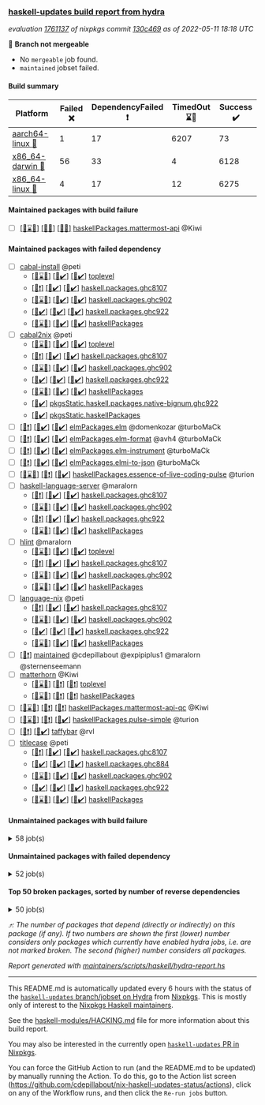 ### [haskell-updates build report from hydra](https://hydra.nixos.org/jobset/nixpkgs/haskell-updates)
*evaluation [1761137](https://hydra.nixos.org/eval/1761137) of nixpkgs commit [130c469](https://github.com/NixOS/nixpkgs/commits/130c469a35d5535a731a4d3d516e78dd4ffb030b) as of 2022-05-11 18:18 UTC*

:red_circle: **Branch not mergeable**
  * No `mergeable` job found.
  * `maintained` jobset failed.

#### Build summary

 | Platform | Failed :x: | DependencyFailed :heavy_exclamation_mark: | TimedOut :hourglass::no_entry_sign: | Success :heavy_check_mark: | 
 | --- | --- | --- | --- | --- | 
 | [aarch64-linux :iphone:](https://hydra.nixos.org/eval/1761137?filter=.aarch64-linux) | 1 | 17 | 6207 | 73 | 
 | [x86_64-darwin :apple:](https://hydra.nixos.org/eval/1761137?filter=.x86_64-darwin) | 56 | 33 | 4 | 6128 | 
 | [x86_64-linux :penguin:](https://hydra.nixos.org/eval/1761137?filter=.x86_64-linux) | 4 | 17 | 12 | 6275 | 
#### Maintained packages with build failure
- [ ] [[:iphone::hourglass::no_entry_sign:]](https://hydra.nixos.org/build/176338154) [[:apple::x:]](https://hydra.nixos.org/build/176332888) [[:penguin::x:]](https://hydra.nixos.org/build/176332637) [haskellPackages.mattermost-api](https://hydra.nixos.org/eval/1761137?filter=haskellPackages.mattermost-api) @Kiwi
#### Maintained packages with failed dependency
- [ ] [cabal-install](https://hydra.nixos.org/eval/1761137?filter=cabal-install) @peti
  - [[:iphone::hourglass::no_entry_sign:]](https://hydra.nixos.org/build/176339320) [[:apple::heavy_check_mark:]](https://hydra.nixos.org/build/176336361) [[:penguin::heavy_check_mark:]](https://hydra.nixos.org/build/176337876) [toplevel](https://hydra.nixos.org/eval/1761137?filter=cabal-install)
  - [[:iphone::heavy_exclamation_mark:]](https://hydra.nixos.org/build/176347679) [[:apple::heavy_check_mark:]](https://hydra.nixos.org/build/176345673) [[:penguin::heavy_check_mark:]](https://hydra.nixos.org/build/176337904) [haskell.packages.ghc8107](https://hydra.nixos.org/eval/1761137?filter=haskell.packages.ghc8107.cabal-install)
  - [[:iphone::hourglass::no_entry_sign:]](https://hydra.nixos.org/build/176343765) [[:apple::heavy_check_mark:]](https://hydra.nixos.org/build/176345590) [[:penguin::heavy_check_mark:]](https://hydra.nixos.org/build/176347631) [haskell.packages.ghc902](https://hydra.nixos.org/eval/1761137?filter=haskell.packages.ghc902.cabal-install)
  - [[:iphone::heavy_check_mark:]](https://hydra.nixos.org/build/176345249) [[:apple::heavy_check_mark:]](https://hydra.nixos.org/build/176347023) [[:penguin::heavy_check_mark:]](https://hydra.nixos.org/build/176341914) [haskell.packages.ghc922](https://hydra.nixos.org/eval/1761137?filter=haskell.packages.ghc922.cabal-install)
  - [[:iphone::hourglass::no_entry_sign:]](https://hydra.nixos.org/build/176341809) [[:apple::heavy_check_mark:]](https://hydra.nixos.org/build/176335090) [[:penguin::heavy_check_mark:]](https://hydra.nixos.org/build/176348292) [haskellPackages](https://hydra.nixos.org/eval/1761137?filter=haskellPackages.cabal-install)
- [ ] [cabal2nix](https://hydra.nixos.org/eval/1761137?filter=cabal2nix) @peti
  - [[:iphone::hourglass::no_entry_sign:]](https://hydra.nixos.org/build/176338995) [[:apple::heavy_check_mark:]](https://hydra.nixos.org/build/176338620) [[:penguin::heavy_check_mark:]](https://hydra.nixos.org/build/176344414) [toplevel](https://hydra.nixos.org/eval/1761137?filter=cabal2nix)
  - [[:iphone::heavy_exclamation_mark:]](https://hydra.nixos.org/build/176330312) [[:apple::heavy_check_mark:]](https://hydra.nixos.org/build/176338728) [[:penguin::heavy_check_mark:]](https://hydra.nixos.org/build/176337600) [haskell.packages.ghc8107](https://hydra.nixos.org/eval/1761137?filter=haskell.packages.ghc8107.cabal2nix)
  - [[:iphone::hourglass::no_entry_sign:]](https://hydra.nixos.org/build/176342820) [[:apple::heavy_check_mark:]](https://hydra.nixos.org/build/176348039) [[:penguin::heavy_check_mark:]](https://hydra.nixos.org/build/176346966) [haskell.packages.ghc902](https://hydra.nixos.org/eval/1761137?filter=haskell.packages.ghc902.cabal2nix)
  - [[:iphone::heavy_check_mark:]](https://hydra.nixos.org/build/176338584) [[:apple::heavy_check_mark:]](https://hydra.nixos.org/build/176343542) [[:penguin::heavy_check_mark:]](https://hydra.nixos.org/build/176330387) [haskell.packages.ghc922](https://hydra.nixos.org/eval/1761137?filter=haskell.packages.ghc922.cabal2nix)
  - [[:iphone::hourglass::no_entry_sign:]](https://hydra.nixos.org/build/176334283) [[:apple::heavy_check_mark:]](https://hydra.nixos.org/build/176337792) [[:penguin::heavy_check_mark:]](https://hydra.nixos.org/build/176344569) [haskellPackages](https://hydra.nixos.org/eval/1761137?filter=haskellPackages.cabal2nix)
  -   [[:penguin::heavy_check_mark:]](https://hydra.nixos.org/build/176345092) [pkgsStatic.haskell.packages.native-bignum.ghc922](https://hydra.nixos.org/eval/1761137?filter=pkgsStatic.haskell.packages.native-bignum.ghc922.cabal2nix)
  -   [[:penguin::heavy_check_mark:]](https://hydra.nixos.org/build/176331153) [pkgsStatic.haskellPackages](https://hydra.nixos.org/eval/1761137?filter=pkgsStatic.haskellPackages.cabal2nix)
- [ ] [[:iphone::heavy_exclamation_mark:]](https://hydra.nixos.org/build/176330483) [[:apple::heavy_check_mark:]](https://hydra.nixos.org/build/176343202) [[:penguin::heavy_check_mark:]](https://hydra.nixos.org/build/176337405) [elmPackages.elm](https://hydra.nixos.org/eval/1761137?filter=elmPackages.elm) @domenkozar @turboMaCk
- [ ] [[:iphone::heavy_exclamation_mark:]](https://hydra.nixos.org/build/176336785) [[:apple::heavy_check_mark:]](https://hydra.nixos.org/build/176338992) [[:penguin::heavy_check_mark:]](https://hydra.nixos.org/build/176330568) [elmPackages.elm-format](https://hydra.nixos.org/eval/1761137?filter=elmPackages.elm-format) @avh4 @turboMaCk
- [ ] [[:iphone::heavy_exclamation_mark:]](https://hydra.nixos.org/build/176336358) [[:apple::heavy_check_mark:]](https://hydra.nixos.org/build/176334990) [[:penguin::heavy_check_mark:]](https://hydra.nixos.org/build/176347661) [elmPackages.elm-instrument](https://hydra.nixos.org/eval/1761137?filter=elmPackages.elm-instrument) @turboMaCk
- [ ] [[:iphone::heavy_exclamation_mark:]](https://hydra.nixos.org/build/176345690) [[:apple::heavy_check_mark:]](https://hydra.nixos.org/build/176337503) [[:penguin::heavy_check_mark:]](https://hydra.nixos.org/build/176332330) [elmPackages.elmi-to-json](https://hydra.nixos.org/eval/1761137?filter=elmPackages.elmi-to-json) @turboMaCk
- [ ] [[:iphone::hourglass::no_entry_sign:]](https://hydra.nixos.org/build/176346186) [[:apple::heavy_exclamation_mark:]](https://hydra.nixos.org/build/176341577) [[:penguin::heavy_check_mark:]](https://hydra.nixos.org/build/176338688) [haskellPackages.essence-of-live-coding-pulse](https://hydra.nixos.org/eval/1761137?filter=haskellPackages.essence-of-live-coding-pulse) @turion
- [ ] [haskell-language-server](https://hydra.nixos.org/eval/1761137?filter=haskell-language-server) @maralorn
  - [[:iphone::heavy_exclamation_mark:]](https://hydra.nixos.org/build/176331885) [[:apple::heavy_check_mark:]](https://hydra.nixos.org/build/176330771) [[:penguin::heavy_check_mark:]](https://hydra.nixos.org/build/176338426) [haskell.packages.ghc8107](https://hydra.nixos.org/eval/1761137?filter=haskell.packages.ghc8107.haskell-language-server)
  - [[:iphone::hourglass::no_entry_sign:]](https://hydra.nixos.org/build/176344964) [[:apple::heavy_check_mark:]](https://hydra.nixos.org/build/176340047) [[:penguin::heavy_check_mark:]](https://hydra.nixos.org/build/176348523) [haskell.packages.ghc902](https://hydra.nixos.org/eval/1761137?filter=haskell.packages.ghc902.haskell-language-server)
  - [[:iphone::heavy_exclamation_mark:]](https://hydra.nixos.org/build/176342013) [[:apple::heavy_check_mark:]](https://hydra.nixos.org/build/176333124) [[:penguin::heavy_check_mark:]](https://hydra.nixos.org/build/176343063) [haskell.packages.ghc922](https://hydra.nixos.org/eval/1761137?filter=haskell.packages.ghc922.haskell-language-server)
  - [[:iphone::hourglass::no_entry_sign:]](https://hydra.nixos.org/build/176336932) [[:apple::heavy_check_mark:]](https://hydra.nixos.org/build/176335485) [[:penguin::heavy_check_mark:]](https://hydra.nixos.org/build/176345039) [haskellPackages](https://hydra.nixos.org/eval/1761137?filter=haskellPackages.haskell-language-server)
- [ ] [hlint](https://hydra.nixos.org/eval/1761137?filter=hlint) @maralorn
  - [[:iphone::hourglass::no_entry_sign:]](https://hydra.nixos.org/build/176343562) [[:apple::heavy_check_mark:]](https://hydra.nixos.org/build/176337300) [[:penguin::heavy_check_mark:]](https://hydra.nixos.org/build/176339704) [toplevel](https://hydra.nixos.org/eval/1761137?filter=hlint)
  - [[:iphone::heavy_exclamation_mark:]](https://hydra.nixos.org/build/176332128) [[:apple::heavy_check_mark:]](https://hydra.nixos.org/build/176342399) [[:penguin::heavy_check_mark:]](https://hydra.nixos.org/build/176334206) [haskell.packages.ghc8107](https://hydra.nixos.org/eval/1761137?filter=haskell.packages.ghc8107.hlint)
  - [[:iphone::hourglass::no_entry_sign:]](https://hydra.nixos.org/build/176348404) [[:apple::heavy_check_mark:]](https://hydra.nixos.org/build/176335082) [[:penguin::heavy_check_mark:]](https://hydra.nixos.org/build/176343521) [haskell.packages.ghc902](https://hydra.nixos.org/eval/1761137?filter=haskell.packages.ghc902.hlint)
  - [[:iphone::hourglass::no_entry_sign:]](https://hydra.nixos.org/build/176336590) [[:apple::heavy_check_mark:]](https://hydra.nixos.org/build/176339816) [[:penguin::heavy_check_mark:]](https://hydra.nixos.org/build/176338609) [haskellPackages](https://hydra.nixos.org/eval/1761137?filter=haskellPackages.hlint)
- [ ] [language-nix](https://hydra.nixos.org/eval/1761137?filter=language-nix) @peti
  - [[:iphone::heavy_exclamation_mark:]](https://hydra.nixos.org/build/176347237) [[:apple::heavy_check_mark:]](https://hydra.nixos.org/build/176333372) [[:penguin::heavy_check_mark:]](https://hydra.nixos.org/build/176341262) [haskell.packages.ghc8107](https://hydra.nixos.org/eval/1761137?filter=haskell.packages.ghc8107.language-nix)
  - [[:iphone::hourglass::no_entry_sign:]](https://hydra.nixos.org/build/176342758) [[:apple::heavy_check_mark:]](https://hydra.nixos.org/build/176332022) [[:penguin::heavy_check_mark:]](https://hydra.nixos.org/build/176337521) [haskell.packages.ghc902](https://hydra.nixos.org/eval/1761137?filter=haskell.packages.ghc902.language-nix)
  - [[:iphone::heavy_check_mark:]](https://hydra.nixos.org/build/176330672) [[:apple::heavy_check_mark:]](https://hydra.nixos.org/build/176344789) [[:penguin::heavy_check_mark:]](https://hydra.nixos.org/build/176347357) [haskell.packages.ghc922](https://hydra.nixos.org/eval/1761137?filter=haskell.packages.ghc922.language-nix)
  - [[:iphone::hourglass::no_entry_sign:]](https://hydra.nixos.org/build/176347551) [[:apple::heavy_check_mark:]](https://hydra.nixos.org/build/176337933) [[:penguin::heavy_check_mark:]](https://hydra.nixos.org/build/176347337) [haskellPackages](https://hydra.nixos.org/eval/1761137?filter=haskellPackages.language-nix)
- [ ] [[:penguin::heavy_exclamation_mark:]](https://hydra.nixos.org/build/176346318) [maintained](https://hydra.nixos.org/eval/1761137?filter=maintained) @cdepillabout @expipiplus1 @maralorn @sternenseemann
- [ ] [matterhorn](https://hydra.nixos.org/eval/1761137?filter=matterhorn) @Kiwi
  - [[:iphone::hourglass::no_entry_sign:]](https://hydra.nixos.org/build/176340840) [[:apple::heavy_exclamation_mark:]](https://hydra.nixos.org/build/176347410) [[:penguin::heavy_exclamation_mark:]](https://hydra.nixos.org/build/176332460) [toplevel](https://hydra.nixos.org/eval/1761137?filter=matterhorn)
  - [[:iphone::hourglass::no_entry_sign:]](https://hydra.nixos.org/build/176347586) [[:apple::heavy_exclamation_mark:]](https://hydra.nixos.org/build/176331063) [[:penguin::heavy_exclamation_mark:]](https://hydra.nixos.org/build/176336814) [haskellPackages](https://hydra.nixos.org/eval/1761137?filter=haskellPackages.matterhorn)
- [ ] [[:iphone::hourglass::no_entry_sign:]](https://hydra.nixos.org/build/176341316) [[:apple::heavy_exclamation_mark:]](https://hydra.nixos.org/build/176338398) [[:penguin::heavy_exclamation_mark:]](https://hydra.nixos.org/build/176346340) [haskellPackages.mattermost-api-qc](https://hydra.nixos.org/eval/1761137?filter=haskellPackages.mattermost-api-qc) @Kiwi
- [ ] [[:iphone::hourglass::no_entry_sign:]](https://hydra.nixos.org/build/176331010) [[:apple::heavy_exclamation_mark:]](https://hydra.nixos.org/build/176347714) [[:penguin::heavy_check_mark:]](https://hydra.nixos.org/build/176348255) [haskellPackages.pulse-simple](https://hydra.nixos.org/eval/1761137?filter=haskellPackages.pulse-simple) @turion
- [ ] [[:iphone::heavy_exclamation_mark:]](https://hydra.nixos.org/build/176348552) [[:penguin::heavy_check_mark:]](https://hydra.nixos.org/build/176331790) [taffybar](https://hydra.nixos.org/eval/1761137?filter=taffybar) @rvl
- [ ] [titlecase](https://hydra.nixos.org/eval/1761137?filter=titlecase) @peti
  - [[:iphone::heavy_exclamation_mark:]](https://hydra.nixos.org/build/176338456) [[:apple::heavy_check_mark:]](https://hydra.nixos.org/build/176347176) [[:penguin::heavy_check_mark:]](https://hydra.nixos.org/build/176339773) [haskell.packages.ghc8107](https://hydra.nixos.org/eval/1761137?filter=haskell.packages.ghc8107.titlecase)
  - [[:iphone::heavy_check_mark:]](https://hydra.nixos.org/build/176336899) [[:apple::heavy_check_mark:]](https://hydra.nixos.org/build/176341387) [[:penguin::heavy_check_mark:]](https://hydra.nixos.org/build/176333593) [haskell.packages.ghc884](https://hydra.nixos.org/eval/1761137?filter=haskell.packages.ghc884.titlecase)
  - [[:iphone::hourglass::no_entry_sign:]](https://hydra.nixos.org/build/176347587) [[:apple::heavy_check_mark:]](https://hydra.nixos.org/build/176339189) [[:penguin::heavy_check_mark:]](https://hydra.nixos.org/build/176335665) [haskell.packages.ghc902](https://hydra.nixos.org/eval/1761137?filter=haskell.packages.ghc902.titlecase)
  - [[:iphone::heavy_check_mark:]](https://hydra.nixos.org/build/176336011) [[:apple::heavy_check_mark:]](https://hydra.nixos.org/build/176330591) [[:penguin::heavy_check_mark:]](https://hydra.nixos.org/build/176331935) [haskell.packages.ghc922](https://hydra.nixos.org/eval/1761137?filter=haskell.packages.ghc922.titlecase)
  - [[:iphone::hourglass::no_entry_sign:]](https://hydra.nixos.org/build/176345975) [[:apple::heavy_check_mark:]](https://hydra.nixos.org/build/176344888) [[:penguin::heavy_check_mark:]](https://hydra.nixos.org/build/176336556) [haskellPackages](https://hydra.nixos.org/eval/1761137?filter=haskellPackages.titlecase)
#### Unmaintained packages with build failure
<details><summary>58 job(s) </summary>

- [ ] [[:iphone::hourglass::no_entry_sign:]](https://hydra.nixos.org/build/176330774) [[:apple::x:]](https://hydra.nixos.org/build/176336159) [[:penguin::heavy_check_mark:]](https://hydra.nixos.org/build/176338235) [haskellPackages.di-core](https://hydra.nixos.org/eval/1761137?filter=haskellPackages.di-core)  :arrow_heading_up: 8 | 11
- [ ] [[:iphone::hourglass::no_entry_sign:]](https://hydra.nixos.org/build/176342291) [[:apple::x:]](https://hydra.nixos.org/build/176340114) [[:penguin::heavy_check_mark:]](https://hydra.nixos.org/build/176339691) [haskellPackages.free-vector-spaces](https://hydra.nixos.org/eval/1761137?filter=haskellPackages.free-vector-spaces)  :arrow_heading_up: 1 | 7
- [ ] [[:iphone::hourglass::no_entry_sign:]](https://hydra.nixos.org/build/176330296) [[:apple::heavy_check_mark:]](https://hydra.nixos.org/build/176343548) [[:penguin::x:]](https://hydra.nixos.org/build/176336948) [haskellPackages.invertible](https://hydra.nixos.org/eval/1761137?filter=haskellPackages.invertible)  :arrow_heading_up: 1 | 5
- [ ] [[:iphone::hourglass::no_entry_sign:]](https://hydra.nixos.org/build/176344890) [[:apple::x:]](https://hydra.nixos.org/build/176348741) [[:penguin::heavy_check_mark:]](https://hydra.nixos.org/build/176333564) [haskellPackages.easytensor](https://hydra.nixos.org/eval/1761137?filter=haskellPackages.easytensor)  :arrow_heading_up: 1 | 1
- [ ] [[:iphone::hourglass::no_entry_sign:]](https://hydra.nixos.org/build/176338566) [[:apple::x:]](https://hydra.nixos.org/build/176333846) [[:penguin::heavy_check_mark:]](https://hydra.nixos.org/build/176338889) [haskellPackages.grab](https://hydra.nixos.org/eval/1761137?filter=haskellPackages.grab)  :arrow_heading_up: 1 | 1
- [ ] [[:iphone::hourglass::no_entry_sign:]](https://hydra.nixos.org/build/176330171) [[:apple::heavy_check_mark:]](https://hydra.nixos.org/build/176341192) [[:penguin::x:]](https://hydra.nixos.org/build/176338885) [haskellPackages.kazura-queue](https://hydra.nixos.org/eval/1761137?filter=haskellPackages.kazura-queue)  :arrow_heading_up: 1 | 1
- [ ] [[:iphone::hourglass::no_entry_sign:]](https://hydra.nixos.org/build/176347733) [[:apple::x:]](https://hydra.nixos.org/build/176331111) [[:penguin::heavy_check_mark:]](https://hydra.nixos.org/build/176333701) [haskellPackages.keep-alive](https://hydra.nixos.org/eval/1761137?filter=haskellPackages.keep-alive)  :arrow_heading_up: 1 | 1
- [ ] [[:iphone::hourglass::no_entry_sign:]](https://hydra.nixos.org/build/176344289) [[:apple::x:]](https://hydra.nixos.org/build/176342532) [[:penguin::heavy_check_mark:]](https://hydra.nixos.org/build/176330750) [haskellPackages.postgresql-syntax](https://hydra.nixos.org/eval/1761137?filter=haskellPackages.postgresql-syntax)  :arrow_heading_up: 1 | 1
- [ ] [[:iphone::hourglass::no_entry_sign:]](https://hydra.nixos.org/build/176346122) [[:apple::x:]](https://hydra.nixos.org/build/176347913) [[:penguin::heavy_check_mark:]](https://hydra.nixos.org/build/176346030) [haskellPackages.zip](https://hydra.nixos.org/eval/1761137?filter=haskellPackages.zip)  :arrow_heading_up: 0 | 5
- [ ] [[:iphone::hourglass::no_entry_sign:]](https://hydra.nixos.org/build/176337930) [[:apple::x:]](https://hydra.nixos.org/build/176334979) [[:penguin::heavy_check_mark:]](https://hydra.nixos.org/build/176332151) [haskellPackages.PyF](https://hydra.nixos.org/eval/1761137?filter=haskellPackages.PyF)  :arrow_heading_up: 0 | 4
- [ ] [[:iphone::hourglass::no_entry_sign:]](https://hydra.nixos.org/build/176346341) [[:apple::x:]](https://hydra.nixos.org/build/176337638) [[:penguin::heavy_check_mark:]](https://hydra.nixos.org/build/176344418) [haskellPackages.hmidi](https://hydra.nixos.org/eval/1761137?filter=haskellPackages.hmidi)  :arrow_heading_up: 0 | 4
- [ ] [[:iphone::hourglass::no_entry_sign:]](https://hydra.nixos.org/build/176332834) [[:apple::x:]](https://hydra.nixos.org/build/176340336) [[:penguin::heavy_check_mark:]](https://hydra.nixos.org/build/176340177) [haskellPackages.posix-socket](https://hydra.nixos.org/eval/1761137?filter=haskellPackages.posix-socket)  :arrow_heading_up: 0 | 2
- [ ] [[:iphone::hourglass::no_entry_sign:]](https://hydra.nixos.org/build/176330938) [[:apple::x:]](https://hydra.nixos.org/build/176347175) [[:penguin::heavy_check_mark:]](https://hydra.nixos.org/build/176336603) [haskellPackages.gi-gdkx11](https://hydra.nixos.org/eval/1761137?filter=haskellPackages.gi-gdkx11)  :arrow_heading_up: 0 | 1
- [ ] [[:iphone::hourglass::no_entry_sign:]](https://hydra.nixos.org/build/176339302) [[:apple::x:]](https://hydra.nixos.org/build/176345268) [[:penguin::heavy_check_mark:]](https://hydra.nixos.org/build/176341023) [haskellPackages.hamid](https://hydra.nixos.org/eval/1761137?filter=haskellPackages.hamid)  :arrow_heading_up: 0 | 1
- [ ] [[:iphone::hourglass::no_entry_sign:]](https://hydra.nixos.org/build/176340032) [[:apple::x:]](https://hydra.nixos.org/build/176333290) [[:penguin::heavy_check_mark:]](https://hydra.nixos.org/build/176348580) [haskellPackages.hmatrix-morpheus](https://hydra.nixos.org/eval/1761137?filter=haskellPackages.hmatrix-morpheus)  :arrow_heading_up: 0 | 1
- [ ] [[:iphone::hourglass::no_entry_sign:]](https://hydra.nixos.org/build/176331526) [[:apple::x:]](https://hydra.nixos.org/build/176338473) [[:penguin::heavy_check_mark:]](https://hydra.nixos.org/build/176334343) [haskellPackages.huckleberry](https://hydra.nixos.org/eval/1761137?filter=haskellPackages.huckleberry)  :arrow_heading_up: 0 | 1
- [ ] [[:iphone::hourglass::no_entry_sign:]](https://hydra.nixos.org/build/176346325) [[:apple::x:]](https://hydra.nixos.org/build/176346937) [[:penguin::heavy_check_mark:]](https://hydra.nixos.org/build/176344667) [haskellPackages.openal-ffi](https://hydra.nixos.org/eval/1761137?filter=haskellPackages.openal-ffi)  :arrow_heading_up: 0 | 1
- [ ] [[:iphone::hourglass::no_entry_sign:]](https://hydra.nixos.org/build/176338184) [[:apple::x:]](https://hydra.nixos.org/build/176340286) [[:penguin::heavy_check_mark:]](https://hydra.nixos.org/build/176344753) [haskellPackages.select](https://hydra.nixos.org/eval/1761137?filter=haskellPackages.select)  :arrow_heading_up: 0 | 1
- [ ] [[:iphone::hourglass::no_entry_sign:]](https://hydra.nixos.org/build/176341842) [[:apple::x:]](https://hydra.nixos.org/build/176333495) [[:penguin::heavy_check_mark:]](https://hydra.nixos.org/build/176335523) [haskellPackages.sysinfo](https://hydra.nixos.org/eval/1761137?filter=haskellPackages.sysinfo)  :arrow_heading_up: 0 | 1
- [ ] [[:iphone::hourglass::no_entry_sign:]](https://hydra.nixos.org/build/176342381) [[:apple::x:]](https://hydra.nixos.org/build/176341508) [[:penguin::heavy_check_mark:]](https://hydra.nixos.org/build/176347263) [haskellPackages.FractalArt](https://hydra.nixos.org/eval/1761137?filter=haskellPackages.FractalArt) 
- [ ] [[:iphone::hourglass::no_entry_sign:]](https://hydra.nixos.org/build/176347303) [[:apple::x:]](https://hydra.nixos.org/build/176334551) [[:penguin::hourglass::no_entry_sign:]](https://hydra.nixos.org/build/176339119) [haskellPackages.bindings-common](https://hydra.nixos.org/eval/1761137?filter=haskellPackages.bindings-common) 
- [ ] [[:iphone::hourglass::no_entry_sign:]](https://hydra.nixos.org/build/176341973) [[:apple::x:]](https://hydra.nixos.org/build/176333812) [[:penguin::heavy_check_mark:]](https://hydra.nixos.org/build/176346814) [haskellPackages.chiphunk](https://hydra.nixos.org/eval/1761137?filter=haskellPackages.chiphunk) 
- [ ] [[:iphone::hourglass::no_entry_sign:]](https://hydra.nixos.org/build/176331520) [[:apple::x:]](https://hydra.nixos.org/build/176337597) [[:penguin::heavy_check_mark:]](https://hydra.nixos.org/build/176337305) [haskellPackages.diskhash](https://hydra.nixos.org/eval/1761137?filter=haskellPackages.diskhash) 
- [ ] [[:iphone::hourglass::no_entry_sign:]](https://hydra.nixos.org/build/176341967) [[:apple::x:]](https://hydra.nixos.org/build/176347698) [[:penguin::heavy_check_mark:]](https://hydra.nixos.org/build/176344188) [haskellPackages.epub-tools](https://hydra.nixos.org/eval/1761137?filter=haskellPackages.epub-tools) 
- [ ] [[:iphone::hourglass::no_entry_sign:]](https://hydra.nixos.org/build/176344993) [[:apple::x:]](https://hydra.nixos.org/build/176345873) [[:penguin::heavy_check_mark:]](https://hydra.nixos.org/build/176333987) [haskellPackages.fudgets](https://hydra.nixos.org/eval/1761137?filter=haskellPackages.fudgets) 
- [ ] [[:iphone::hourglass::no_entry_sign:]](https://hydra.nixos.org/build/176329749) [[:apple::x:]](https://hydra.nixos.org/build/176334468) [[:penguin::heavy_check_mark:]](https://hydra.nixos.org/build/176341905) [haskellPackages.gerrit](https://hydra.nixos.org/eval/1761137?filter=haskellPackages.gerrit) 
- [ ] [[:iphone::hourglass::no_entry_sign:]](https://hydra.nixos.org/build/176336234) [[:apple::x:]](https://hydra.nixos.org/build/176344396) [[:penguin::heavy_check_mark:]](https://hydra.nixos.org/build/176343033) [haskellPackages.ghc-gc-hook](https://hydra.nixos.org/eval/1761137?filter=haskellPackages.ghc-gc-hook) 
- [ ] [[:apple::x:]](https://hydra.nixos.org/build/176336664) [haskellPackages.gi-gtkosxapplication](https://hydra.nixos.org/eval/1761137?filter=haskellPackages.gi-gtkosxapplication) 
- [ ] [[:apple::x:]](https://hydra.nixos.org/build/176346874) [haskellPackages.gtk-mac-integration](https://hydra.nixos.org/eval/1761137?filter=haskellPackages.gtk-mac-integration) 
- [ ] [[:iphone::hourglass::no_entry_sign:]](https://hydra.nixos.org/build/176340717) [[:apple::x:]](https://hydra.nixos.org/build/176334425) [[:penguin::heavy_check_mark:]](https://hydra.nixos.org/build/176344446) [haskellPackages.gtk-traymanager](https://hydra.nixos.org/eval/1761137?filter=haskellPackages.gtk-traymanager) 
- [ ] [[:apple::x:]](https://hydra.nixos.org/build/176330084) [haskellPackages.gtk3-mac-integration](https://hydra.nixos.org/eval/1761137?filter=haskellPackages.gtk3-mac-integration) 
- [ ] [[:iphone::hourglass::no_entry_sign:]](https://hydra.nixos.org/build/176337728) [[:apple::x:]](https://hydra.nixos.org/build/176345789) [[:penguin::heavy_check_mark:]](https://hydra.nixos.org/build/176332039) [haskellPackages.hid](https://hydra.nixos.org/eval/1761137?filter=haskellPackages.hid) 
- [ ] [[:iphone::hourglass::no_entry_sign:]](https://hydra.nixos.org/build/176341980) [[:apple::x:]](https://hydra.nixos.org/build/176331213) [[:penguin::heavy_check_mark:]](https://hydra.nixos.org/build/176332932) [haskellPackages.hinotify-conduit](https://hydra.nixos.org/eval/1761137?filter=haskellPackages.hinotify-conduit) 
- [ ] [[:iphone::hourglass::no_entry_sign:]](https://hydra.nixos.org/build/176346841) [[:apple::x:]](https://hydra.nixos.org/build/176329730) [[:penguin::heavy_check_mark:]](https://hydra.nixos.org/build/176335204) [haskellPackages.hssh](https://hydra.nixos.org/eval/1761137?filter=haskellPackages.hssh) 
- [ ] [[:iphone::hourglass::no_entry_sign:]](https://hydra.nixos.org/build/176338675) [[:apple::x:]](https://hydra.nixos.org/build/176345353) [[:penguin::heavy_check_mark:]](https://hydra.nixos.org/build/176346249) [haskellPackages.hsshellscript](https://hydra.nixos.org/eval/1761137?filter=haskellPackages.hsshellscript) 
- [ ] [[:iphone::hourglass::no_entry_sign:]](https://hydra.nixos.org/build/176334229) [[:apple::x:]](https://hydra.nixos.org/build/176346509) [[:penguin::heavy_check_mark:]](https://hydra.nixos.org/build/176343443) [haskellPackages.hssourceinfo](https://hydra.nixos.org/eval/1761137?filter=haskellPackages.hssourceinfo) 
- [ ] [[:iphone::hourglass::no_entry_sign:]](https://hydra.nixos.org/build/176342150) [[:apple::x:]](https://hydra.nixos.org/build/176346933) [[:penguin::heavy_check_mark:]](https://hydra.nixos.org/build/176347690) [haskellPackages.ipcvar](https://hydra.nixos.org/eval/1761137?filter=haskellPackages.ipcvar) 
- [ ] [[:apple::x:]](https://hydra.nixos.org/build/176330329) [haskellPackages.kqueue](https://hydra.nixos.org/eval/1761137?filter=haskellPackages.kqueue) 
- [ ] [[:iphone::hourglass::no_entry_sign:]](https://hydra.nixos.org/build/176336199) [[:apple::x:]](https://hydra.nixos.org/build/176338953) [[:penguin::heavy_check_mark:]](https://hydra.nixos.org/build/176344672) [haskellPackages.linux-framebuffer](https://hydra.nixos.org/eval/1761137?filter=haskellPackages.linux-framebuffer) 
- [ ] [[:iphone::hourglass::no_entry_sign:]](https://hydra.nixos.org/build/176347450) [[:apple::x:]](https://hydra.nixos.org/build/176339087) [[:penguin::x:]](https://hydra.nixos.org/build/176342731) [haskellPackages.lucid2](https://hydra.nixos.org/eval/1761137?filter=haskellPackages.lucid2) 
- [ ] [[:iphone::hourglass::no_entry_sign:]](https://hydra.nixos.org/build/176347717) [[:apple::x:]](https://hydra.nixos.org/build/176343109) [[:penguin::heavy_check_mark:]](https://hydra.nixos.org/build/176334726) [haskellPackages.mediawiki2latex](https://hydra.nixos.org/eval/1761137?filter=haskellPackages.mediawiki2latex) 
- [ ] [[:iphone::hourglass::no_entry_sign:]](https://hydra.nixos.org/build/176337570) [[:apple::x:]](https://hydra.nixos.org/build/176334323) [[:penguin::heavy_check_mark:]](https://hydra.nixos.org/build/176336820) [haskellPackages.mercury-api](https://hydra.nixos.org/eval/1761137?filter=haskellPackages.mercury-api) 
- [ ] [[:iphone::hourglass::no_entry_sign:]](https://hydra.nixos.org/build/176331626) [[:apple::x:]](https://hydra.nixos.org/build/176329940) [[:penguin::heavy_check_mark:]](https://hydra.nixos.org/build/176332079) [haskellPackages.nano-cryptr](https://hydra.nixos.org/eval/1761137?filter=haskellPackages.nano-cryptr) 
- [ ] [[:iphone::hourglass::no_entry_sign:]](https://hydra.nixos.org/build/176347538) [[:apple::x:]](https://hydra.nixos.org/build/176330020) [[:penguin::heavy_check_mark:]](https://hydra.nixos.org/build/176332756) [haskellPackages.persistent-pagination](https://hydra.nixos.org/eval/1761137?filter=haskellPackages.persistent-pagination) 
- [ ] [[:iphone::hourglass::no_entry_sign:]](https://hydra.nixos.org/build/176334675) [[:apple::x:]](https://hydra.nixos.org/build/176334511) [[:penguin::heavy_check_mark:]](https://hydra.nixos.org/build/176347509) [haskellPackages.phatsort](https://hydra.nixos.org/eval/1761137?filter=haskellPackages.phatsort) 
- [ ] [[:iphone::hourglass::no_entry_sign:]](https://hydra.nixos.org/build/176334647) [[:apple::x:]](https://hydra.nixos.org/build/176335291) [[:penguin::heavy_check_mark:]](https://hydra.nixos.org/build/176335759) [haskellPackages.ping-wrapper](https://hydra.nixos.org/eval/1761137?filter=haskellPackages.ping-wrapper) 
- [ ] [[:iphone::hourglass::no_entry_sign:]](https://hydra.nixos.org/build/176338454) [[:apple::x:]](https://hydra.nixos.org/build/176334969) [[:penguin::heavy_check_mark:]](https://hydra.nixos.org/build/176338849) [haskellPackages.posix-timer](https://hydra.nixos.org/eval/1761137?filter=haskellPackages.posix-timer) 
- [ ] [[:iphone::hourglass::no_entry_sign:]](https://hydra.nixos.org/build/176343906) [[:apple::x:]](https://hydra.nixos.org/build/176345613) [[:penguin::heavy_check_mark:]](https://hydra.nixos.org/build/176338626) [haskellPackages.pthread](https://hydra.nixos.org/eval/1761137?filter=haskellPackages.pthread) 
- [ ] [[:iphone::x:]](https://hydra.nixos.org/build/176331229) [[:apple::heavy_check_mark:]](https://hydra.nixos.org/build/176347897) [[:penguin::heavy_check_mark:]](https://hydra.nixos.org/build/176333257) [haskellPackages.risc386](https://hydra.nixos.org/eval/1761137?filter=haskellPackages.risc386) 
- [ ] [[:iphone::hourglass::no_entry_sign:]](https://hydra.nixos.org/build/176337065) [[:apple::x:]](https://hydra.nixos.org/build/176337121) [[:penguin::heavy_check_mark:]](https://hydra.nixos.org/build/176330726) [haskellPackages.sfml-audio](https://hydra.nixos.org/eval/1761137?filter=haskellPackages.sfml-audio) 
- [ ] [[:iphone::hourglass::no_entry_sign:]](https://hydra.nixos.org/build/176336350) [[:apple::x:]](https://hydra.nixos.org/build/176346129) [[:penguin::heavy_check_mark:]](https://hydra.nixos.org/build/176336990) [haskellPackages.shared-memory](https://hydra.nixos.org/eval/1761137?filter=haskellPackages.shared-memory) 
- [ ] [[:iphone::hourglass::no_entry_sign:]](https://hydra.nixos.org/build/176347026) [[:apple::x:]](https://hydra.nixos.org/build/176339825) [[:penguin::heavy_check_mark:]](https://hydra.nixos.org/build/176334336) [haskellPackages.skews](https://hydra.nixos.org/eval/1761137?filter=haskellPackages.skews) 
- [ ] [[:iphone::hourglass::no_entry_sign:]](https://hydra.nixos.org/build/176342609) [[:apple::x:]](https://hydra.nixos.org/build/176330308) [[:penguin::heavy_check_mark:]](https://hydra.nixos.org/build/176337018) [haskellPackages.slugify](https://hydra.nixos.org/eval/1761137?filter=haskellPackages.slugify) 
- [ ] [[:iphone::hourglass::no_entry_sign:]](https://hydra.nixos.org/build/176337742) [[:apple::x:]](https://hydra.nixos.org/build/176333285) [[:penguin::heavy_check_mark:]](https://hydra.nixos.org/build/176342097) [haskellPackages.tailfile-hinotify](https://hydra.nixos.org/eval/1761137?filter=haskellPackages.tailfile-hinotify) 
- [ ] [[:iphone::hourglass::no_entry_sign:]](https://hydra.nixos.org/build/176337886) [[:apple::x:]](https://hydra.nixos.org/build/176347804) [[:penguin::heavy_check_mark:]](https://hydra.nixos.org/build/176340435) [haskellPackages.xmonad-utils](https://hydra.nixos.org/eval/1761137?filter=haskellPackages.xmonad-utils) 
- [ ] [[:iphone::hourglass::no_entry_sign:]](https://hydra.nixos.org/build/176336504) [[:apple::x:]](https://hydra.nixos.org/build/176343101) [[:penguin::heavy_check_mark:]](https://hydra.nixos.org/build/176332710) [haskellPackages.yoga](https://hydra.nixos.org/eval/1761137?filter=haskellPackages.yoga) 
- [ ] [[:iphone::hourglass::no_entry_sign:]](https://hydra.nixos.org/build/176332978) [[:apple::x:]](https://hydra.nixos.org/build/176336523) [[:penguin::heavy_check_mark:]](https://hydra.nixos.org/build/176340266) [haskellPackages.zot](https://hydra.nixos.org/eval/1761137?filter=haskellPackages.zot) 
- [ ] [[:iphone::hourglass::no_entry_sign:]](https://hydra.nixos.org/build/176348655) [[:apple::x:]](https://hydra.nixos.org/build/176348163) [[:penguin::heavy_check_mark:]](https://hydra.nixos.org/build/176347600) [haskellPackages.zxcvbn-c](https://hydra.nixos.org/eval/1761137?filter=haskellPackages.zxcvbn-c) 
</details>

#### Unmaintained packages with failed dependency
<details><summary>52 job(s) </summary>

- [ ] [ghc-lib-parser-ex](https://hydra.nixos.org/eval/1761137?filter=ghc-lib-parser-ex)  :arrow_heading_up: 21 | 37
  - [[:iphone::heavy_exclamation_mark:]](https://hydra.nixos.org/build/176333412) [[:apple::heavy_check_mark:]](https://hydra.nixos.org/build/176329702) [[:penguin::heavy_check_mark:]](https://hydra.nixos.org/build/176331634) [haskell.packages.ghc8107](https://hydra.nixos.org/eval/1761137?filter=haskell.packages.ghc8107.ghc-lib-parser-ex)
  - [[:iphone::hourglass::no_entry_sign:]](https://hydra.nixos.org/build/176346951) [[:apple::heavy_check_mark:]](https://hydra.nixos.org/build/176338052) [[:penguin::heavy_check_mark:]](https://hydra.nixos.org/build/176331536) [haskell.packages.ghc902](https://hydra.nixos.org/eval/1761137?filter=haskell.packages.ghc902.ghc-lib-parser-ex)
  - [[:iphone::hourglass::no_entry_sign:]](https://hydra.nixos.org/build/176345462) [[:apple::heavy_check_mark:]](https://hydra.nixos.org/build/176332647) [[:penguin::heavy_check_mark:]](https://hydra.nixos.org/build/176345203) [haskellPackages](https://hydra.nixos.org/eval/1761137?filter=haskellPackages.ghc-lib-parser-ex)
- [ ] [[:iphone::hourglass::no_entry_sign:]](https://hydra.nixos.org/build/176337273) [[:apple::heavy_exclamation_mark:]](https://hydra.nixos.org/build/176348134) [[:penguin::heavy_check_mark:]](https://hydra.nixos.org/build/176334302) [haskellPackages.di-handle](https://hydra.nixos.org/eval/1761137?filter=haskellPackages.di-handle)  :arrow_heading_up: 6 | 9
- [ ] [[:iphone::hourglass::no_entry_sign:]](https://hydra.nixos.org/build/176334834) [[:apple::heavy_exclamation_mark:]](https://hydra.nixos.org/build/176342689) [[:penguin::heavy_check_mark:]](https://hydra.nixos.org/build/176340933) [haskellPackages.di-monad](https://hydra.nixos.org/eval/1761137?filter=haskellPackages.di-monad)  :arrow_heading_up: 6 | 9
- [ ] [[:iphone::hourglass::no_entry_sign:]](https://hydra.nixos.org/build/176341705) [[:apple::heavy_exclamation_mark:]](https://hydra.nixos.org/build/176337575) [[:penguin::heavy_check_mark:]](https://hydra.nixos.org/build/176346885) [haskellPackages.di-df1](https://hydra.nixos.org/eval/1761137?filter=haskellPackages.di-df1)  :arrow_heading_up: 5 | 8
- [ ] [[:iphone::hourglass::no_entry_sign:]](https://hydra.nixos.org/build/176335022) [[:apple::heavy_exclamation_mark:]](https://hydra.nixos.org/build/176339136) [[:penguin::heavy_check_mark:]](https://hydra.nixos.org/build/176331997) [haskellPackages.di-polysemy](https://hydra.nixos.org/eval/1761137?filter=haskellPackages.di-polysemy)  :arrow_heading_up: 1 | 4
- [ ] [hoogle](https://hydra.nixos.org/eval/1761137?filter=hoogle)  :arrow_heading_up: 1 | 2
  - [[:iphone::heavy_exclamation_mark:]](https://hydra.nixos.org/build/176337463) [[:apple::heavy_check_mark:]](https://hydra.nixos.org/build/176347915) [[:penguin::heavy_check_mark:]](https://hydra.nixos.org/build/176331586) [haskell.packages.ghc8107](https://hydra.nixos.org/eval/1761137?filter=haskell.packages.ghc8107.hoogle)
  - [[:iphone::hourglass::no_entry_sign:]](https://hydra.nixos.org/build/176342245) [[:apple::heavy_check_mark:]](https://hydra.nixos.org/build/176340339) [[:penguin::heavy_check_mark:]](https://hydra.nixos.org/build/176343190) [haskell.packages.ghc902](https://hydra.nixos.org/eval/1761137?filter=haskell.packages.ghc902.hoogle)
  - [[:iphone::heavy_exclamation_mark:]](https://hydra.nixos.org/build/176330856) [[:apple::heavy_check_mark:]](https://hydra.nixos.org/build/176345185) [[:penguin::heavy_check_mark:]](https://hydra.nixos.org/build/176339915) [haskell.packages.ghc922](https://hydra.nixos.org/eval/1761137?filter=haskell.packages.ghc922.hoogle)
  - [[:iphone::hourglass::no_entry_sign:]](https://hydra.nixos.org/build/176335502) [[:apple::heavy_check_mark:]](https://hydra.nixos.org/build/176339420) [[:penguin::heavy_check_mark:]](https://hydra.nixos.org/build/176335559) [haskellPackages](https://hydra.nixos.org/eval/1761137?filter=haskellPackages.hoogle)
- [ ] [[:iphone::hourglass::no_entry_sign:]](https://hydra.nixos.org/build/176346439) [[:penguin::heavy_exclamation_mark:]](https://hydra.nixos.org/build/176341281) [haskellPackages.hbro](https://hydra.nixos.org/eval/1761137?filter=haskellPackages.hbro)  :arrow_heading_up: 1 | 1
- [ ] [[:iphone::hourglass::no_entry_sign:]](https://hydra.nixos.org/build/176344254) [[:apple::heavy_exclamation_mark:]](https://hydra.nixos.org/build/176330487) [[:penguin::heavy_check_mark:]](https://hydra.nixos.org/build/176342909) [haskellPackages.moto](https://hydra.nixos.org/eval/1761137?filter=haskellPackages.moto)  :arrow_heading_up: 1 | 1
- [ ] [[:iphone::hourglass::no_entry_sign:]](https://hydra.nixos.org/build/176329967) [[:apple::heavy_exclamation_mark:]](https://hydra.nixos.org/build/176338927) [[:penguin::heavy_check_mark:]](https://hydra.nixos.org/build/176343872) [haskellPackages.wss-client](https://hydra.nixos.org/eval/1761137?filter=haskellPackages.wss-client)  :arrow_heading_up: 1 | 1
- [ ] [[:iphone::hourglass::no_entry_sign:]](https://hydra.nixos.org/build/176336118) [[:apple::heavy_exclamation_mark:]](https://hydra.nixos.org/build/176347160) [[:penguin::heavy_check_mark:]](https://hydra.nixos.org/build/176340942) [haskellPackages.di](https://hydra.nixos.org/eval/1761137?filter=haskellPackages.di)  :arrow_heading_up: 0 | 2
- [ ] [[:iphone::hourglass::no_entry_sign:]](https://hydra.nixos.org/build/176331204) [[:apple::heavy_exclamation_mark:]](https://hydra.nixos.org/build/176342579) [[:penguin::heavy_check_mark:]](https://hydra.nixos.org/build/176348262) [haskellPackages.dde](https://hydra.nixos.org/eval/1761137?filter=haskellPackages.dde)  :arrow_heading_up: 0 | 1
- [ ] [[:iphone::hourglass::no_entry_sign:]](https://hydra.nixos.org/build/176347180) [[:apple::heavy_check_mark:]](https://hydra.nixos.org/build/176335528) [[:penguin::heavy_exclamation_mark:]](https://hydra.nixos.org/build/176339848) [haskellPackages.invertible-hxt](https://hydra.nixos.org/eval/1761137?filter=haskellPackages.invertible-hxt)  :arrow_heading_up: 0 | 1
- [ ] [[:iphone::hourglass::no_entry_sign:]](https://hydra.nixos.org/build/176332077) [[:apple::heavy_exclamation_mark:]](https://hydra.nixos.org/build/176348650) [[:penguin::heavy_check_mark:]](https://hydra.nixos.org/build/176334952) [haskellPackages.pulseaudio](https://hydra.nixos.org/eval/1761137?filter=haskellPackages.pulseaudio)  :arrow_heading_up: 0 | 1
- [ ] [[:iphone::hourglass::no_entry_sign:]](https://hydra.nixos.org/build/176343639) [[:apple::heavy_exclamation_mark:]](https://hydra.nixos.org/build/176343662) [[:penguin::heavy_exclamation_mark:]](https://hydra.nixos.org/build/176330696) [haskellPackages.GuiHaskell](https://hydra.nixos.org/eval/1761137?filter=haskellPackages.GuiHaskell) 
- [ ] [[:iphone::hourglass::no_entry_sign:]](https://hydra.nixos.org/build/176337362) [[:apple::heavy_exclamation_mark:]](https://hydra.nixos.org/build/176343048) [[:penguin::heavy_exclamation_mark:]](https://hydra.nixos.org/build/176346936) [haskellPackages.HPlot](https://hydra.nixos.org/eval/1761137?filter=haskellPackages.HPlot) 
- [ ] [[:iphone::hourglass::no_entry_sign:]](https://hydra.nixos.org/build/176332536) [[:apple::heavy_exclamation_mark:]](https://hydra.nixos.org/build/176348242) [[:penguin::heavy_exclamation_mark:]](https://hydra.nixos.org/build/176339894) [haskellPackages.bluetile](https://hydra.nixos.org/eval/1761137?filter=haskellPackages.bluetile) 
- [ ] [bootGhcjs](https://hydra.nixos.org/eval/1761137?filter=bootGhcjs) 
  - [[:iphone::heavy_exclamation_mark:]](https://hydra.nixos.org/build/176340285) [[:apple::heavy_check_mark:]](https://hydra.nixos.org/build/176330154) [[:penguin::heavy_check_mark:]](https://hydra.nixos.org/build/176346384) [haskell.compiler.ghcjs](https://hydra.nixos.org/eval/1761137?filter=haskell.compiler.ghcjs.bootGhcjs)
  - [[:iphone::heavy_exclamation_mark:]](https://hydra.nixos.org/build/176335896) [[:apple::heavy_check_mark:]](https://hydra.nixos.org/build/176333255) [[:penguin::heavy_check_mark:]](https://hydra.nixos.org/build/176332406) [haskell.compiler.ghcjs810](https://hydra.nixos.org/eval/1761137?filter=haskell.compiler.ghcjs810.bootGhcjs)
- [ ] [cabal2nix-unstable](https://hydra.nixos.org/eval/1761137?filter=cabal2nix-unstable) 
  - [[:iphone::heavy_exclamation_mark:]](https://hydra.nixos.org/build/176343975) [[:apple::heavy_check_mark:]](https://hydra.nixos.org/build/176333773) [[:penguin::heavy_check_mark:]](https://hydra.nixos.org/build/176331399) [haskell.packages.ghc8107](https://hydra.nixos.org/eval/1761137?filter=haskell.packages.ghc8107.cabal2nix-unstable)
  - [[:iphone::hourglass::no_entry_sign:]](https://hydra.nixos.org/build/176341576) [[:apple::heavy_check_mark:]](https://hydra.nixos.org/build/176334821) [[:penguin::heavy_check_mark:]](https://hydra.nixos.org/build/176343753) [haskell.packages.ghc902](https://hydra.nixos.org/eval/1761137?filter=haskell.packages.ghc902.cabal2nix-unstable)
  - [[:iphone::heavy_check_mark:]](https://hydra.nixos.org/build/176347706) [[:apple::heavy_check_mark:]](https://hydra.nixos.org/build/176336185) [[:penguin::heavy_check_mark:]](https://hydra.nixos.org/build/176334575) [haskell.packages.ghc922](https://hydra.nixos.org/eval/1761137?filter=haskell.packages.ghc922.cabal2nix-unstable)
  - [[:iphone::hourglass::no_entry_sign:]](https://hydra.nixos.org/build/176334440) [[:apple::heavy_check_mark:]](https://hydra.nixos.org/build/176333961) [[:penguin::heavy_check_mark:]](https://hydra.nixos.org/build/176347289) [haskellPackages](https://hydra.nixos.org/eval/1761137?filter=haskellPackages.cabal2nix-unstable)
- [ ] [[:iphone::hourglass::no_entry_sign:]](https://hydra.nixos.org/build/176344106) [[:apple::heavy_exclamation_mark:]](https://hydra.nixos.org/build/176340142) [[:penguin::heavy_check_mark:]](https://hydra.nixos.org/build/176341876) [haskellPackages.easytensor-vulkan](https://hydra.nixos.org/eval/1761137?filter=haskellPackages.easytensor-vulkan) 
- [ ] [[:iphone::hourglass::no_entry_sign:]](https://hydra.nixos.org/build/176335516) [[:apple::heavy_exclamation_mark:]](https://hydra.nixos.org/build/176345911) [[:penguin::heavy_exclamation_mark:]](https://hydra.nixos.org/build/176341429) [haskellPackages.gladexml-accessor](https://hydra.nixos.org/eval/1761137?filter=haskellPackages.gladexml-accessor) 
- [ ] [[:iphone::hourglass::no_entry_sign:]](https://hydra.nixos.org/build/176331869) [[:apple::heavy_exclamation_mark:]](https://hydra.nixos.org/build/176339187) [[:penguin::heavy_check_mark:]](https://hydra.nixos.org/build/176339113) [haskellPackages.grab-form](https://hydra.nixos.org/eval/1761137?filter=haskellPackages.grab-form) 
- [ ] [[:iphone::hourglass::no_entry_sign:]](https://hydra.nixos.org/build/176331013) [[:apple::heavy_exclamation_mark:]](https://hydra.nixos.org/build/176340786) [[:penguin::heavy_exclamation_mark:]](https://hydra.nixos.org/build/176345562) [haskellPackages.gtk2hs-cast-glade](https://hydra.nixos.org/eval/1761137?filter=haskellPackages.gtk2hs-cast-glade) 
- [ ] [[:iphone::hourglass::no_entry_sign:]](https://hydra.nixos.org/build/176345997) [[:apple::heavy_exclamation_mark:]](https://hydra.nixos.org/build/176343258) [[:penguin::heavy_check_mark:]](https://hydra.nixos.org/build/176340477) [haskellPackages.hasql-th](https://hydra.nixos.org/eval/1761137?filter=haskellPackages.hasql-th) 
- [ ] [[:iphone::hourglass::no_entry_sign:]](https://hydra.nixos.org/build/176344228) [[:penguin::heavy_exclamation_mark:]](https://hydra.nixos.org/build/176344486) [haskellPackages.hbro-contrib](https://hydra.nixos.org/eval/1761137?filter=haskellPackages.hbro-contrib) 
- [ ] [[:iphone::hourglass::no_entry_sign:]](https://hydra.nixos.org/build/176347331) [[:apple::heavy_check_mark:]](https://hydra.nixos.org/build/176333625) [[:penguin::heavy_exclamation_mark:]](https://hydra.nixos.org/build/176346522) [haskellPackages.hriemann](https://hydra.nixos.org/eval/1761137?filter=haskellPackages.hriemann) 
- [ ] [[:iphone::hourglass::no_entry_sign:]](https://hydra.nixos.org/build/176341946) [[:apple::heavy_exclamation_mark:]](https://hydra.nixos.org/build/176335481) [[:penguin::heavy_exclamation_mark:]](https://hydra.nixos.org/build/176346915) [haskellPackages.hstzaar](https://hydra.nixos.org/eval/1761137?filter=haskellPackages.hstzaar) 
- [ ] [[:iphone::hourglass::no_entry_sign:]](https://hydra.nixos.org/build/176332364) [[:apple::heavy_exclamation_mark:]](https://hydra.nixos.org/build/176332867) [[:penguin::heavy_exclamation_mark:]](https://hydra.nixos.org/build/176345549) [haskellPackages.minesweeper](https://hydra.nixos.org/eval/1761137?filter=haskellPackages.minesweeper) 
- [ ] [[:iphone::hourglass::no_entry_sign:]](https://hydra.nixos.org/build/176330787) [[:apple::heavy_exclamation_mark:]](https://hydra.nixos.org/build/176341128) [[:penguin::heavy_check_mark:]](https://hydra.nixos.org/build/176339747) [haskellPackages.moto-postgresql](https://hydra.nixos.org/eval/1761137?filter=haskellPackages.moto-postgresql) 
- [ ] [[:iphone::hourglass::no_entry_sign:]](https://hydra.nixos.org/build/176338957) [[:apple::heavy_exclamation_mark:]](https://hydra.nixos.org/build/176336975) [[:penguin::heavy_check_mark:]](https://hydra.nixos.org/build/176341256) [haskellPackages.network-messagepack-rpc-websocket](https://hydra.nixos.org/eval/1761137?filter=haskellPackages.network-messagepack-rpc-websocket) 
- [ ] [[:iphone::hourglass::no_entry_sign:]](https://hydra.nixos.org/build/176331210) [[:apple::heavy_exclamation_mark:]](https://hydra.nixos.org/build/176339165) [[:penguin::heavy_exclamation_mark:]](https://hydra.nixos.org/build/176335770) [haskellPackages.nymphaea](https://hydra.nixos.org/eval/1761137?filter=haskellPackages.nymphaea) 
- [ ] [[:iphone::heavy_exclamation_mark:]](https://hydra.nixos.org/build/176337744) [[:penguin::heavy_check_mark:]](https://hydra.nixos.org/build/176336949) [pakcs](https://hydra.nixos.org/eval/1761137?filter=pakcs) 
- [ ] [[:iphone::hourglass::no_entry_sign:]](https://hydra.nixos.org/build/176336635) [[:apple::heavy_exclamation_mark:]](https://hydra.nixos.org/build/176335597) [[:penguin::heavy_check_mark:]](https://hydra.nixos.org/build/176340091) [haskellPackages.pipes-pulse-simple](https://hydra.nixos.org/eval/1761137?filter=haskellPackages.pipes-pulse-simple) 
- [ ] [[:iphone::hourglass::no_entry_sign:]](https://hydra.nixos.org/build/176342407) [[:apple::heavy_exclamation_mark:]](https://hydra.nixos.org/build/176333509) [[:penguin::hourglass::no_entry_sign:]](https://hydra.nixos.org/build/176345409) [haskellPackages.polysemy-log-di](https://hydra.nixos.org/eval/1761137?filter=haskellPackages.polysemy-log-di) 
- [ ] [[:iphone::hourglass::no_entry_sign:]](https://hydra.nixos.org/build/176331769) [[:apple::heavy_exclamation_mark:]](https://hydra.nixos.org/build/176340066) [[:penguin::heavy_check_mark:]](https://hydra.nixos.org/build/176332653) [haskellPackages.postgresql-replicant](https://hydra.nixos.org/eval/1761137?filter=haskellPackages.postgresql-replicant) 
- [ ] [[:iphone::hourglass::no_entry_sign:]](https://hydra.nixos.org/build/176334518) [[:apple::heavy_exclamation_mark:]](https://hydra.nixos.org/build/176333868) [[:penguin::heavy_exclamation_mark:]](https://hydra.nixos.org/build/176342228) [haskellPackages.proplang](https://hydra.nixos.org/eval/1761137?filter=haskellPackages.proplang) 
- [ ] [[:iphone::hourglass::no_entry_sign:]](https://hydra.nixos.org/build/176334422) [[:apple::heavy_exclamation_mark:]](https://hydra.nixos.org/build/176345898) [[:penguin::heavy_check_mark:]](https://hydra.nixos.org/build/176343050) [haskellPackages.proteaaudio](https://hydra.nixos.org/eval/1761137?filter=haskellPackages.proteaaudio) 
- [ ] [[:iphone::hourglass::no_entry_sign:]](https://hydra.nixos.org/build/176335627) [[:apple::heavy_exclamation_mark:]](https://hydra.nixos.org/build/176336707) [[:penguin::heavy_exclamation_mark:]](https://hydra.nixos.org/build/176347853) [haskellPackages.showdown](https://hydra.nixos.org/eval/1761137?filter=haskellPackages.showdown) 
- [ ] [[:iphone::heavy_exclamation_mark:]](https://hydra.nixos.org/build/176343446) [[:apple::heavy_check_mark:]](https://hydra.nixos.org/build/176343580) [[:penguin::heavy_check_mark:]](https://hydra.nixos.org/build/176331196) [haskell.packages.ghc8107.spectacle](https://hydra.nixos.org/eval/1761137?filter=haskell.packages.ghc8107.spectacle) 
- [ ] [[:iphone::hourglass::no_entry_sign:]](https://hydra.nixos.org/build/176341644) [[:apple::heavy_exclamation_mark:]](https://hydra.nixos.org/build/176347960) [[:penguin::heavy_check_mark:]](https://hydra.nixos.org/build/176332645) [haskellPackages.xbattbar](https://hydra.nixos.org/eval/1761137?filter=haskellPackages.xbattbar) 
</details>

#### Top 50 broken packages, sorted by number of reverse dependencies
<details><summary>50 job(s) </summary>

[amazonka-core](https://packdeps.haskellers.com/reverse/amazonka-core) :arrow_heading_up: 186  
[gogol-core](https://packdeps.haskellers.com/reverse/gogol-core) :arrow_heading_up: 184  
[haskell98](https://packdeps.haskellers.com/reverse/haskell98) :arrow_heading_up: 153  
[enumerator](https://packdeps.haskellers.com/reverse/enumerator) :arrow_heading_up: 56  
[util](https://packdeps.haskellers.com/reverse/util) :arrow_heading_up: 49  
[derive](https://packdeps.haskellers.com/reverse/derive) :arrow_heading_up: 48  
[amazonka](https://packdeps.haskellers.com/reverse/amazonka) :arrow_heading_up: 44  
[accelerate](https://packdeps.haskellers.com/reverse/accelerate) :arrow_heading_up: 42  
[parseargs](https://packdeps.haskellers.com/reverse/parseargs) :arrow_heading_up: 42  
[syb-with-class](https://packdeps.haskellers.com/reverse/syb-with-class) :arrow_heading_up: 42  
[MonadCatchIO-transformers](https://packdeps.haskellers.com/reverse/MonadCatchIO-transformers) :arrow_heading_up: 41  
[autodocodec](https://packdeps.haskellers.com/reverse/autodocodec) :arrow_heading_up: 33  
[data-lens](https://packdeps.haskellers.com/reverse/data-lens) :arrow_heading_up: 33  
[rank1dynamic](https://packdeps.haskellers.com/reverse/rank1dynamic) :arrow_heading_up: 33  
[distributed-static](https://packdeps.haskellers.com/reverse/distributed-static) :arrow_heading_up: 31  
[language-ecmascript](https://packdeps.haskellers.com/reverse/language-ecmascript) :arrow_heading_up: 31  
[distributed-process](https://packdeps.haskellers.com/reverse/distributed-process) :arrow_heading_up: 30  
[ip](https://packdeps.haskellers.com/reverse/ip) :arrow_heading_up: 29  
[iteratee](https://packdeps.haskellers.com/reverse/iteratee) :arrow_heading_up: 29  
[jmacro](https://packdeps.haskellers.com/reverse/jmacro) :arrow_heading_up: 29  
[validity-aeson](https://packdeps.haskellers.com/reverse/validity-aeson) :arrow_heading_up: 29  
[text-format](https://packdeps.haskellers.com/reverse/text-format) :arrow_heading_up: 28  
[autodocodec-schema](https://packdeps.haskellers.com/reverse/autodocodec-schema) :arrow_heading_up: 27  
[mmsyn3](https://packdeps.haskellers.com/reverse/mmsyn3) :arrow_heading_up: 27  
[autodocodec-yaml](https://packdeps.haskellers.com/reverse/autodocodec-yaml) :arrow_heading_up: 26  
[crypto-numbers](https://packdeps.haskellers.com/reverse/crypto-numbers) :arrow_heading_up: 26  
[either-unwrap](https://packdeps.haskellers.com/reverse/either-unwrap) :arrow_heading_up: 25  
[web-routes-th](https://packdeps.haskellers.com/reverse/web-routes-th) :arrow_heading_up: 24  
[crypto-pubkey](https://packdeps.haskellers.com/reverse/crypto-pubkey) :arrow_heading_up: 23  
[ixset-typed](https://packdeps.haskellers.com/reverse/ixset-typed) :arrow_heading_up: 23  
[sydtest](https://packdeps.haskellers.com/reverse/sydtest) :arrow_heading_up: 23  
[haskelldb](https://packdeps.haskellers.com/reverse/haskelldb) :arrow_heading_up: 22  
[wxdirect](https://packdeps.haskellers.com/reverse/wxdirect) :arrow_heading_up: 22  
[alg](https://packdeps.haskellers.com/reverse/alg) :arrow_heading_up: 21  
[amazonka-s3](https://packdeps.haskellers.com/reverse/amazonka-s3) :arrow_heading_up: 21  
[mmsyn2](https://packdeps.haskellers.com/reverse/mmsyn2) :arrow_heading_up: 21  
[userid](https://packdeps.haskellers.com/reverse/userid) :arrow_heading_up: 21  
[wxc](https://packdeps.haskellers.com/reverse/wxc) :arrow_heading_up: 21  
[biocore](https://packdeps.haskellers.com/reverse/biocore) :arrow_heading_up: 20  
[subG](https://packdeps.haskellers.com/reverse/subG) :arrow_heading_up: 20  
[wxcore](https://packdeps.haskellers.com/reverse/wxcore) :arrow_heading_up: 20  
[attoparsec-enumerator](https://packdeps.haskellers.com/reverse/attoparsec-enumerator) :arrow_heading_up: 19  
[bytestring-show](https://packdeps.haskellers.com/reverse/bytestring-show) :arrow_heading_up: 19  
[fay](https://packdeps.haskellers.com/reverse/fay) :arrow_heading_up: 19  
[harp](https://packdeps.haskellers.com/reverse/harp) :arrow_heading_up: 19  
[hsx2hs](https://packdeps.haskellers.com/reverse/hsx2hs) :arrow_heading_up: 19  
[ixset](https://packdeps.haskellers.com/reverse/ixset) :arrow_heading_up: 19  
[wx](https://packdeps.haskellers.com/reverse/wx) :arrow_heading_up: 19  
[asn1-data](https://packdeps.haskellers.com/reverse/asn1-data) :arrow_heading_up: 18  
[dbus-core](https://packdeps.haskellers.com/reverse/dbus-core) :arrow_heading_up: 18  
</details>


*:arrow_heading_up:: The number of packages that depend (directly or indirectly) on this package (if any). If two numbers are shown the first (lower) number considers only packages which currently have enabled hydra jobs, i.e. are not marked broken. The second (higher) number considers all packages.*

*Report generated with [maintainers/scripts/haskell/hydra-report.hs](https://github.com/NixOS/nixpkgs/blob/haskell-updates/maintainers/scripts/haskell/hydra-report.sh)*


----------------------------------------------------------------------

This README.md is automatically updated every 6 hours with the status of the
[`haskell-updates` branch/jobset on Hydra](https://hydra.nixos.org/jobset/nixpkgs/haskell-updates)
from [Nixpkgs](https://github.com/NixOS/nixpkgs).  This is mostly only of
interest to the [Nixpkgs Haskell maintainers](https://github.com/orgs/NixOS/teams/haskell).

See the
[haskell-modules/HACKING.md](https://github.com/NixOS/nixpkgs/blob/haskell-updates/pkgs/development/haskell-modules/HACKING.md)
file for more information about this build report.

You may also be interested in the currently open
[`haskell-updates` PR in Nixpkgs](https://github.com/nixos/nixpkgs/pulls?q=is%3Apr+is%3Aopen+head%3Ahaskell-updates).

You can force the GitHub Action to run (and the README.md to be updated) by
manually running the Action.  To do this, go to the Action list screen
(https://github.com/cdepillabout/nix-haskell-updates-status/actions),
click on any of the Workflow runs, and then click the `Re-run jobs` button.
